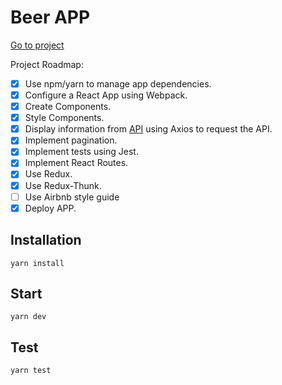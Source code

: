 # Beer APP

[Go to project](https://beeers.netlify.app/)

Project Roadmap:
- [X] Use npm/yarn to manage app dependencies.
- [X] Configure a React App using Webpack.
- [X] Create Components.
- [X] Style Components.
- [X] Display information from [API](https://punkapi.com/documentation/v2) using Axios to request the API.
- [X] Implement pagination.
- [X] Implement tests using Jest.
- [X] Implement React Routes.
- [X] Use Redux.
- [X] Use Redux-Thunk.
- [ ] Use Airbnb style guide
- [X] Deploy APP.

## Installation
```
yarn install
```
## Start
```
yarn dev
```

## Test
```
yarn test
```
